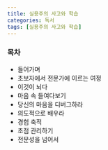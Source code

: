 ```yaml
---
title: 실용주의 사고와 학습
categories: 독서
tags: [실용주의 사고와 학습]
---
```




### 목차

* 들어가며
* 초보자에서 전문가에 이르는 여정
* 이것이 뇌다
* 마음 속 들여다보기
* 당신의 마음을 디버그하라
* 의도적으로 배우라
* 경험 축적
* 초점 관리하기
* 전문성을 넘어서
